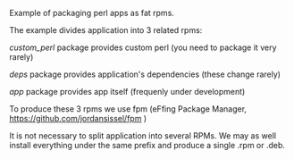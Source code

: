 Example of packaging perl apps as fat rpms.

The example divides application into 3 related rpms:

_custom_perl_ package provides custom perl (you need to package it very rarely)

_deps_ package provides application's dependencies (these change rarely)

_app_ package provides app itself (frequenly under development)

To produce these 3 rpms we use fpm (eFfing Package Manager, https://github.com/jordansissel/fpm )

It is not necessary to split application into several RPMs. We may as well install everything under the same prefix and produce a single .rpm or .deb.
